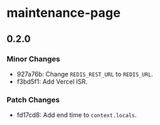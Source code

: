 # maintenance-page

## 0.2.0

### Minor Changes

- 927a76b: Change `REDIS_REST_URL` to `REDIS_URL`.
- f3bd5f1: Add Vercel ISR.

### Patch Changes

- fd17cd8: Add end time to `context.locals`.
